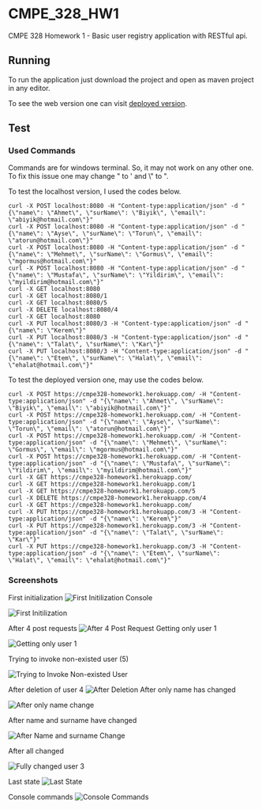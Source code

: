 # CMPE_328_HW1
CMPE 328 Homework 1 - Basic user registry application with RESTful api.
## Running
To run the application just download the project and open as maven project in any editor.

To see the web version one can visit [deployed version](https://cmpe328-homework1.herokuapp.com/).
## Test
### Used Commands
Commands are for windows terminal. So, it may not work on any other one. To fix this issue one may change " to ' and \\" to ".

To test the localhost version, I used the codes below.
```
curl -X POST localhost:8080 -H "Content-type:application/json" -d "{\"name\": \"Ahmet\", \"surName\": \"Biyik\", \"email\": \"abiyik@hotmail.com\"}"
curl -X POST localhost:8080 -H "Content-type:application/json" -d "{\"name\": \"Ayse\", \"surName\": \"Torun\", \"email\": \"atorun@hotmail.com\"}"
curl -X POST localhost:8080 -H "Content-type:application/json" -d "{\"name\": \"Mehmet\", \"surName\": \"Gormus\", \"email\": \"mgormus@hotmail.com\"}"
curl -X POST localhost:8080 -H "Content-type:application/json" -d "{\"name\": \"Mustafa\", \"surName\": \"Yildirim\", \"email\": \"myildirim@hotmail.com\"}"
curl -X GET localhost:8080
curl -X GET localhost:8080/1
curl -X GET localhost:8080/5
curl -X DELETE localhost:8080/4
curl -X GET localhost:8080
curl -X PUT localhost:8080/3 -H "Content-type:application/json" -d "{\"name\": \"Kerem\"}"
curl -X PUT localhost:8080/3 -H "Content-type:application/json" -d "{\"name\": \"Talat\", \"surName\": \"Kar\"}"
curl -X PUT localhost:8080/3 -H "Content-type:application/json" -d "{\"name\": \"Etem\", \"surName\": \"Halat\", \"email\": \"ehalat@hotmail.com\"}"
```

To test the deployed version one, may use the codes below.
```
curl -X POST https://cmpe328-homework1.herokuapp.com/ -H "Content-type:application/json" -d "{\"name\": \"Ahmet\", \"surName\": \"Biyik\", \"email\": \"abiyik@hotmail.com\"}"
curl -X POST https://cmpe328-homework1.herokuapp.com/ -H "Content-type:application/json" -d "{\"name\": \"Ayse\", \"surName\": \"Torun\", \"email\": \"atorun@hotmail.com\"}"
curl -X POST https://cmpe328-homework1.herokuapp.com/ -H "Content-type:application/json" -d "{\"name\": \"Mehmet\", \"surName\": \"Gormus\", \"email\": \"mgormus@hotmail.com\"}"
curl -X POST https://cmpe328-homework1.herokuapp.com/ -H "Content-type:application/json" -d "{\"name\": \"Mustafa\", \"surName\": \"Yildirim\", \"email\": \"myildirim@hotmail.com\"}"
curl -X GET https://cmpe328-homework1.herokuapp.com/
curl -X GET https://cmpe328-homework1.herokuapp.com/1
curl -X GET https://cmpe328-homework1.herokuapp.com/5
curl -X DELETE https://cmpe328-homework1.herokuapp.com/4
curl -X GET https://cmpe328-homework1.herokuapp.com/
curl -X PUT https://cmpe328-homework1.herokuapp.com/3 -H "Content-type:application/json" -d "{\"name\": \"Kerem\"}"
curl -X PUT https://cmpe328-homework1.herokuapp.com/3 -H "Content-type:application/json" -d "{\"name\": \"Talat\", \"surName\": \"Kar\"}"
curl -X PUT https://cmpe328-homework1.herokuapp.com/3 -H "Content-type:application/json" -d "{\"name\": \"Etem\", \"surName\": \"Halat\", \"email\": \"ehalat@hotmail.com\"}"
```
### Screenshots
First initialization
![First Initilization Console](https://user-images.githubusercontent.com/40427109/111711688-5687ab80-885d-11eb-831b-114142bf03df.png)

![First Initilization](https://user-images.githubusercontent.com/40427109/111711741-715a2000-885d-11eb-96f4-b75d979e9f5b.png)

After 4 post requests
![After 4 Post Request](https://user-images.githubusercontent.com/40427109/111711922-baaa6f80-885d-11eb-8a2b-d0251445329f.png)
Getting only user 1

![Getting only user 1](https://user-images.githubusercontent.com/40427109/111711968-d44bb700-885d-11eb-835b-75f8b1198daf.png)

Trying to invoke non-existed user (5)

![Trying to Invoke Non-existed User](https://user-images.githubusercontent.com/40427109/111712063-fb09ed80-885d-11eb-81d9-49534a98cb8c.png)

After deletion of user 4
![After Deletion](https://user-images.githubusercontent.com/40427109/111712402-9c913f00-885e-11eb-8db2-8f9b18ad9803.png)
After only name has changed

![After only name change](https://user-images.githubusercontent.com/40427109/111712494-ca768380-885e-11eb-9eb4-1c53813401e3.png)

After name and surname have changed

![After Name and surname Change](https://user-images.githubusercontent.com/40427109/111712560-eaa64280-885e-11eb-942d-d17bd48a9789.png)

After all changed

![Fully changed user 3](https://user-images.githubusercontent.com/40427109/111712733-47a1f880-885f-11eb-9846-64287556c211.png)

Last state
![Last State](https://user-images.githubusercontent.com/40427109/111712777-60aaa980-885f-11eb-8afb-cba654fdab23.png)

Console commands
![Console Commands](https://user-images.githubusercontent.com/40427109/111712818-78822d80-885f-11eb-8f95-3dad377a2d65.png)
